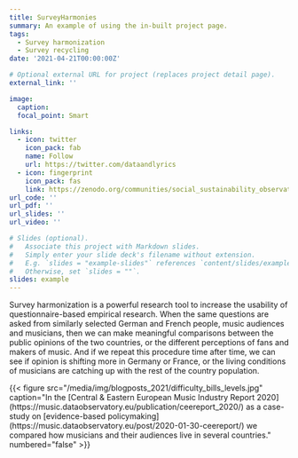 ```yaml
---
title: SurveyHarmonies
summary: An example of using the in-built project page.
tags:
  - Survey harmonization
  - Survey recycling
date: '2021-04-21T00:00:00Z'

# Optional external URL for project (replaces project detail page).
external_link: ''

image:
  caption: 
  focal_point: Smart

links:
  - icon: twitter
    icon_pack: fab
    name: Follow
    url: https://twitter.com/dataandlyrics
  - icon: fingerprint
    icon_pack: fas
    link: https://zenodo.org/communities/social_sustainability_observatory/
url_code: ''
url_pdf: ''
url_slides: ''
url_video: ''

# Slides (optional).
#   Associate this project with Markdown slides.
#   Simply enter your slide deck's filename without extension.
#   E.g. `slides = "example-slides"` references `content/slides/example-slides.md`.
#   Otherwise, set `slides = ""`.
slides: example
---
```


Survey harmonization is a powerful research tool to increase the usability of questionnaire-based empirical research.  When the same questions are asked from similarly selected German and French people, music audiences and musicians, then we can make meaningful comparisons between the public opinions of the two countries, or the different perceptions of fans and makers of music.  And if we repeat this procedure time after time, we can see if opinion is shifting more in Germany or France, or the living conditions of musicians are catching up with the rest of the country population.

<td style="text-align: center;">{{< figure src="/media/img/blogposts_2021/difficulty_bills_levels.jpg" caption="In the [Central & Eastern European Music Industry Report 2020](https://music.dataobservatory.eu/publication/ceereport_2020/) as a case-study on [evidence-based policymaking](https://music.dataobservatory.eu/post/2020-01-30-ceereport/) we compared how musicians and their audiences live in several countries." numbered="false" >}}</td>
